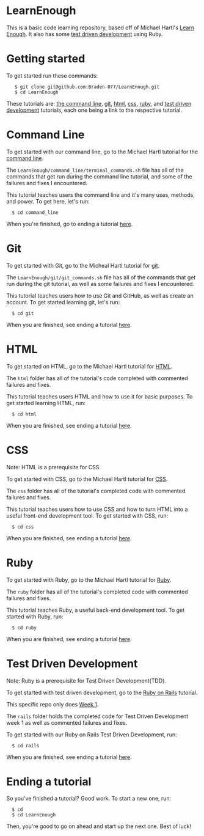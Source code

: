 # LearnEnough

This is a basic code learning repository, based off of Michael Hartl's [Learn Enough](https://www.learnenough.com/). It also has some [test driven development](https://www.learnhowtoprogram.com/ruby-and-rails/test-driven-development-with-ruby) using Ruby.

# Getting started

To get started run these commands:
       
       $ git clone git@github.com:Braden-077/LearnEnough.git
       $ cd LearnEnough

These tutorials are: [the command line](https://github.com/Braden-077/LearnEnough/new/master?readme=1#command-line), [git](https://github.com/Braden-077/LearnEnough/new/master?readme=1#git), [html](https://github.com/Braden-077/LearnEnough/new/master?readme=1#html), [css](https://github.com/Braden-077/LearnEnough/new/master?readme=1#css), [ruby](https://github.com/Braden-077/LearnEnough/new/master?readme=1#ruby), and [test driven development](https://github.com/Braden-077/LearnEnough/new/master?readme=1#test-driven-development) tutorials, each one being a link to the respective tutorial.

# Command Line

To get started with our command line, go to the Michael Hartl tutorial for the [command line](https://www.learnenough.com/command-line-tutorial).

The ```LearnEnough/command_line/terminal_commands.sh``` file has all of the commands that get run during the command line tutorial, and some of the failures and fixes I encountered. 

This tutorial teaches users the command line and it's many uses, methods, and power. To get here, let's run:    

      $ cd command_line

When you're finished, go to ending a tutorial [here](https://github.com/Braden-077/LearnEnough/new/master?readme=1#ending-a-tutorial).

# Git

To get started with Git, go to the Micheal Hartl tutorial for [git](https://www.learnenough.com/git-tutorial).

The ```LearnEnough/git/git_commands.sh``` file has all of the commands that get run during the git tutorial, as well as some failures and fixes I encountered. 

This tutorial teaches users how to use Git and GitHub, as well as create an account. To get started learning git, let's run:

      $ cd git
      
 When you are finished, see ending a tutorial [here](https://github.com/Braden-077/LearnEnough/new/master?readme=1#ending-a-tutorial).
      
# HTML

To get started on HTML, go to the Michael Hartl tutorial for [HTML](https://www.learnenough.com/html-tutorial).

The ```html``` folder has all of the tutorial's code completed with commented failures and fixes.

This tutorial teaches users HTML and how to use it for basic purposes. To get started learning HTML, run:

      $ cd html
      
 When you are finished, see ending a tutorial [here](https://github.com/Braden-077/LearnEnough/new/master?readme=1#ending-a-tutorial).

# CSS
 
Note: HTML is a prerequisite for CSS.

To get started with CSS, go to the Michael Hartl tutorial for [CSS](https://www.learnenough.com/css-and-layout-tutorial).

The ```css``` folder has all of the tutorial's completed code with commented failures and fixes.

This tutorial teaches users how to use CSS and how to turn HTML into a useful front-end development tool. To get started with CSS, run:

      $ cd css
      
 When you are finished, see ending a tutorial [here](https://github.com/Braden-077/LearnEnough/new/master?readme=1#ending-a-tutorial).

# Ruby

To get started with Ruby, go to the Michael Hartl tutorial for [Ruby](https://www.learnenough.com/ruby-tutorial).

The ```ruby``` folder has all of the tutorial's completed code with commented failures and fixes.

This tutorial teaches Ruby, a useful back-end development tool. To get started with Ruby, run:

      $ cd ruby
      
When you are finished, see ending a tutorial [here](https://github.com/Braden-077/LearnEnough/new/master?readme=1#ending-a-tutorial).

# Test Driven Development

Note: Ruby is a prerequisite for Test Driven Development(TDD).

To get started with test driven development, go to the [Ruby on Rails](https://www.learnhowtoprogram.com/ruby-and-rails) tutorial.

This specific repo only does [Week 1](https://www.learnhowtoprogram.com/ruby-and-rails/test-driven-development-with-ruby). 

The ```rails``` folder holds the completed code for Test Driven Development week 1 as well as commented failures and fixes.

To get started with our Ruby on Rails Test Driven Development, run:

      $ cd rails
      
When you are finished, see ending a tutorial [here](https://github.com/Braden-077/LearnEnough/new/master?readme=1#ending-a-tutorial).


# Ending a tutorial

So you've finished a tutorial? Good work. To start a new one, run:

      $ cd 
      $ cd LearnEnough
      
Then, you're good to go on ahead and start up the next one. Best of luck!
